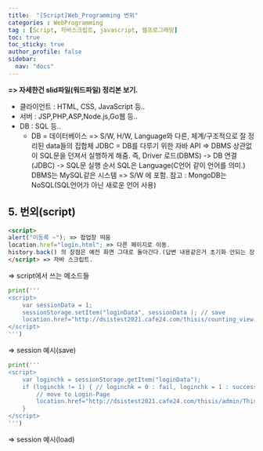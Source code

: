 ```yaml
---
title:  "[Script]Web_Programming 번외"
categories : WebProgramming
tag : [Script, 자바스크립트, javascript, 웹프로그래밍]
toc: true
toc_sticky: true
author_profile: false
sidebar:
  nav: "docs"
---
```


**=> 자세한건 slid파일(워드파일) 정리본 보기.**

* 클라이언트 : HTML, CSS, JavaScript 등..
* 서버 : JSP,PHP,ASP,Node.js,Go웹 등..
* DB : SQL 등..
  * DB = 데이터베이스 => S/W, H/W, Language와 다른, 체계/구조적으로 잘 정리된 data들의 집합체
    JDBC = DB를 다루기 위한 자바 API => DBMS 상관없이 SQL문을 던져서 실행하게 해줌.
    즉, Driver 로드(DBMS) -> DB 연결(JDBC) -> SQL문 실행 순서
    SQL은 Language(C언어 같이 언어를 의미.)
    DBMS는 MySQL같은 시스템 => S/W 에 포함.
    참고 : MongoDB는 NoSQL(SQL언어가 아닌 새로운 언어 사용)



## 5. 번외(script)

```html
<script>
alert("미등록 ~"); => 팝업창 띄움
location.href="login.html"; => 다른 페이지로 이동.
history.back() 의 장점은 예전 화면 그대로 돌아간다.(답변 내용같은거 초기화 안되는 장점)
</script> => 자바 스크립트.
```
=> script에서 쓰는 메소드들

```python
print('''
<script>
	var sessionData = 1;
	sessionStorage.setItem("loginData", sessionData ); // save
	location.href="http://dsistest2021.cafe24.com/thisis/counting_view.py";
</script>
''')
```

=> session 예시(save)

```python
print('''
<script>
	var loginchk = sessionStorage.getItem("loginData");
	if (loginchk != 1) { // loginchk = 0 : fail, loginchk = 1 : success
		// move to Login-Page
        location.href="http://dsistest2021.cafe24.com/thisis/admin/Thisis_ManagementTest.html";
	}
</script>
''')
```

=> session 예시(load)


